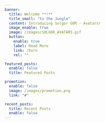 ```yaml
---
banner:
  title: Welcome **!**
  title_small: "to the Jungle"
  content: Introducing Solgor GOR - Avatars!
  image_enable: true
  image: /images/SOLGOR_AVATARS.gif
  button:
    enable: true
    label: Read More
    link: /burn
    rel: ""

featured_posts:
  enable: false
  title: Featured Posts

promotion:
  enable: false
  image: /images/promotion.png
  link: "#"

recent_posts:
  title: Recent Posts
  enable: false
---
```


